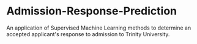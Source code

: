 # Admission-Response-Prediction
An application of Supervised Machine Learning methods to determine an accepted applicant's response to admission to Trinity University.
